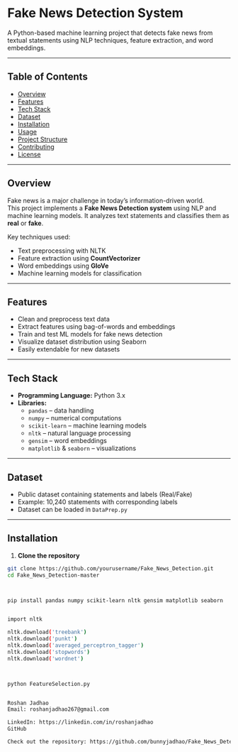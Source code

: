 # Fake News Detection System

A Python-based machine learning project that detects fake news from textual statements using NLP techniques, feature extraction, and word embeddings.

---

## Table of Contents
- [Overview](#overview)
- [Features](#features)
- [Tech Stack](#tech-stack)
- [Dataset](#dataset)
- [Installation](#installation)
- [Usage](#usage)
- [Project Structure](#project-structure)
- [Contributing](#contributing)
- [License](#license)

---

## Overview
Fake news is a major challenge in today’s information-driven world.  
This project implements a **Fake News Detection system** using NLP and machine learning models. It analyzes text statements and classifies them as **real** or **fake**.  

Key techniques used:
- Text preprocessing with NLTK
- Feature extraction using **CountVectorizer**
- Word embeddings using **GloVe**
- Machine learning models for classification  

---

## Features
- Clean and preprocess text data
- Extract features using bag-of-words and embeddings
- Train and test ML models for fake news detection
- Visualize dataset distribution using Seaborn
- Easily extendable for new datasets

---

## Tech Stack
- **Programming Language:** Python 3.x  
- **Libraries:**  
  - `pandas` – data handling  
  - `numpy` – numerical computations  
  - `scikit-learn` – machine learning models  
  - `nltk` – natural language processing  
  - `gensim` – word embeddings  
  - `matplotlib` & `seaborn` – visualizations  

---

## Dataset
- Public dataset containing statements and labels (Real/Fake)  
- Example: 10,240 statements with corresponding labels  
- Dataset can be loaded in `DataPrep.py`

---

## Installation

1. **Clone the repository**
```bash
git clone https://github.com/yourusername/Fake_News_Detection.git
cd Fake_News_Detection-master



pip install pandas numpy scikit-learn nltk gensim matplotlib seaborn


import nltk

nltk.download('treebank')
nltk.download('punkt')
nltk.download('averaged_perceptron_tagger')
nltk.download('stopwords')
nltk.download('wordnet')



python FeatureSelection.py


Roshan Jadhao
Email: roshanjadhao267@gmail.com

LinkedIn: https://linkedin.com/in/roshanjadhao
GitHub

Check out the repository: https://github.com/bunnyjadhao/Fake_News_Detection
